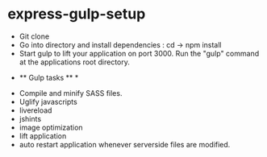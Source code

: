 # express-gulp-setup

- Git clone
- Go into directory and install dependencies : cd -> npm install
- Start gulp to lift your application on port 3000. Run the "gulp" command at the applications root directory.

*  ** Gulp tasks ** *
- Compile and minify SASS files.
- Uglify javascripts
- livereload
- jshints
- image optimization
- lift application
- auto restart application whenever serverside files are modified.
